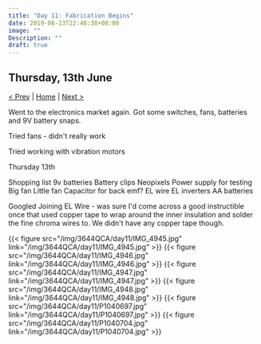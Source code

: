 ```yaml
---
title: "Day 11: Fabrication Begins"
date: 2019-06-13T22:40:38+08:00
image: ""
Description: ""
draft: true
---
```


Thursday, 13th June
---
[< Prev](../day10) | [Home](..) | [Next >](../day12)

Went to the electronics market again.  Got some switches, fans, batteries and 9V battery snaps.

Tried fans - didn't really work

Tried working with vibration motors



Thursday 13th

Shopping list
9v batteries
Battery clips
Neopixels
Power supply for testing
Big fan
Little fan
Capacitor for back emf?
EL wire
EL inverters
AA batteries


Googled Joining EL Wire - was sure I'd come across a good instructible once that used copper tape to wrap around the inner insulation and solder the fine chroma wires to.  We didn't have any copper tape though.


{{< figure src="/img/3644QCA/day11/IMG_4945.jpg" link="/img/3644QCA/day11/IMG_4945.jpg" >}}
{{< figure src="/img/3644QCA/day11/IMG_4946.jpg" link="/img/3644QCA/day11/IMG_4946.jpg" >}}
{{< figure src="/img/3644QCA/day11/IMG_4947.jpg" link="/img/3644QCA/day11/IMG_4947.jpg" >}}
{{< figure src="/img/3644QCA/day11/IMG_4948.jpg" link="/img/3644QCA/day11/IMG_4948.jpg" >}}
{{< figure src="/img/3644QCA/day11/P1040697.jpg" link="/img/3644QCA/day11/P1040697.jpg" >}}
{{< figure src="/img/3644QCA/day11/P1040704.jpg" link="/img/3644QCA/day11/P1040704.jpg" >}}


